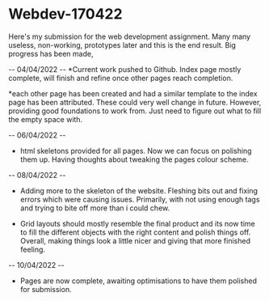 # Webdev-170422
Here's my submission for the web development assignment. Many many useless, non-working, prototypes later and this is the end result. Big progress has been made,

 -- 04/04/2022 --
 *Current work pushed to Github. Index page mostly complete, will finish and refine once other pages reach completion. 

*each other page has been created and had a similar template to the index page has been attributed. These could very well change in future. However, providing good foundations to work from. 
 Just need to figure out what to fill the empty space with.
 
-- 06/04/2022 --

* html skeletons provided for all pages. Now we can focus on polishing them up. Having thoughts about tweaking the pages colour scheme. 

-- 08/04/2022 -- 

* Adding more to the skeleton of the website. Fleshing bits out and fixing errors which were causing issues. Primarily, with not using enough tags and trying to bite off more than i could chew. 

* Grid layouts should mostly resemble the final product and its now time to fill the different objects with the right content and polish things off. Overall, making things look a little nicer and giving that more finished feeling. 

-- 10/04/2022 -- 

* Pages are now complete, awaiting optimisations to have them polished for submission. 